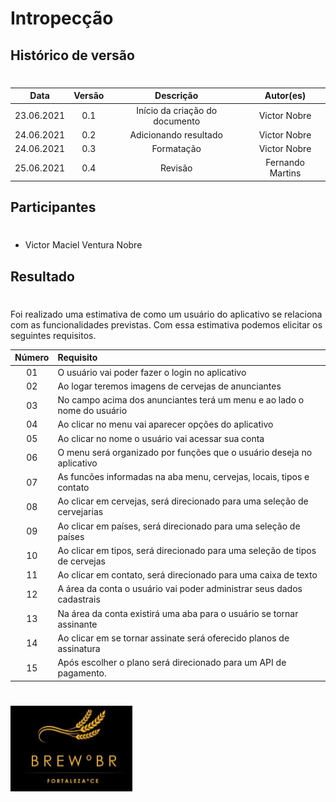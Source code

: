 # Intropecção

## Histórico de versão
#

|Data     |Versão|Descrição|Autor(es)|
:--------:|:----:|:-------:|:-------:|
23.06.2021| 0.1  |Início da criação do documento| Victor Nobre
24.06.2021| 0.2  |Adicionando resultado| Victor Nobre
24.06.2021| 0.3  |Formatação  | Victor Nobre
25.06.2021| 0.4  |Revisão | Fernando Martins

## Participantes
#
- Victor Maciel Ventura Nobre

## Resultado
#
Foi realizado uma estimativa de como um usuário do aplicativo se relaciona com as funcionalidades previstas. Com essa estimativa podemos elicitar os seguintes requisitos.

|Número     |Requisito|
|:--------:|:----|
|01| O usuário vai poder fazer o login no aplicativo|
|02| Ao logar teremos imagens de cervejas de anunciantes|
|03| No campo acima dos anunciantes terá um menu e ao lado o nome do usuário
|04| Ao clicar no menu vai aparecer opções do aplicativo
|05| Ao clicar no nome o usuário vai acessar sua conta
|06| O menu será organizado por funções que o usuário deseja no aplicativo
|07| As funcões informadas na aba menu, cervejas, locais, tipos e contato
|08| Ao clicar em cervejas, será direcionado para uma seleção de cervejarias
|09| Ao clicar em países, será direcionado para uma seleção de países
|10| Ao clicar em tipos, será direcionado para uma seleção de tipos de cervejas
|11| Ao clicar em contato, será direcionado para uma caixa de texto
|12| A área da conta o usuário vai poder administrar seus dados cadastrais 
|13| Na área da conta existirá uma aba para o usuário se tornar assinante
|14| Ao clicar em se tornar assinate será oferecido planos de assinatura
|15| Após escolher o plano será direcionado para um API de pagamento.


#
<img src = "imagens/Brew_br-logo.png">
